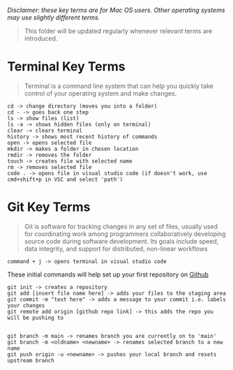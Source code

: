 *Disclaimer: these key terms are for Mac OS users. Other operating systems may use slightly different terms.*
> This folder will be updated regularly whenever relevant terms are introduced. 

# Terminal Key Terms 
> Terminal is a command line system that can help you quickly take control of your operating system and make changes.
```
cd -> change directory (moves you into a folder)
cd - -> goes back one step 
ls -> show files (list)
ls -a -> shows hidden files (only on terminal)
clear -> clears terminal
history -> shows most recent history of commands
open -> opens selected file
mkdir -> makes a folder in chosen location
rmdir -> removes the folder
touch -> creates file with selected name
rm -> removes selected file
code . -> opens file in visual studio code (if doesn't work, use cmd+shift+p in VSC and select 'path')
```
# Git Key Terms 
> Git is software for tracking changes in any set of files, usually used for coordinating work among programmers collaboratively developing source code during software development. Its goals include speed, data integrity, and support for distributed, non-linear workflows
```
command + j -> opens terminal in visual studio code
```

These initial commands will help set up your first repository on [Github](https://github.com/)

```
git init -> creates a repository 
git add [insert file name here] -> adds your files to the staging area
git commit -m "text here" -> adds a message to your commit i.e. labels your changes
git remote add origin [github repo link] -> this adds the repo you will be pushing to


git branch -m main -> renames branch you are currently on to 'main'
git branch -m <oldname> <newname> -> renames selected branch to a new name 
git push origin -u <newname> -> pushes your local branch and resets upstream branch
```